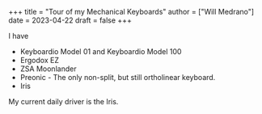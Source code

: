 +++
title = "Tour of my Mechanical Keyboards"
author = ["Will Medrano"]
date = 2023-04-22
draft = false
+++

I have

-   Keyboardio Model 01 and Keyboardio Model 100
-   Ergodox EZ
-   ZSA Moonlander
-   Preonic - The only non-split, but still ortholinear keyboard.
-   Iris

My current daily driver is the Iris.
